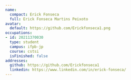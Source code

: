 ```yaml
---
name:
  compact: Erick Fonseca
  full: Erick Fonseca Martins Peixoto
avatar:
  default: https://github.com/Erickfonseca1.png
occupations:
- id: 20211370030
  type: student
  campus: ifpb-jp
  course: cstsi
  isFinished: false
addresses:
  github: https://github.com/Erickfonseca1
  linkedin: https://www.linkedin.com/in/erick-fonseca/
---
```

